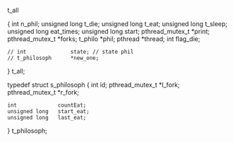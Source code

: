 
t_all

{
	int				n_phil;
	unsigned long 	t_die;
	unsigned long	t_eat;
	unsigned long	t_sleep;
	unsigned long	eat_times;
	unsigned long	start;
	pthread_mutex_t	*print;
	pthread_mutex_t *forks;
	t_philo			*phil;
	pthread			*thread;
	int				flag_die;

	// int				state; // state phil
	// t_philosoph		*new_one;
}				t_all;


typedef struct s_philosoph
{
	int				id;
	pthread_mutex_t	*l_fork;
	pthread_mutex_t	*r_fork;

	int				countEat;
	unsigned long	start_eat;
	unsigned long	last_eat;
}				t_philosoph;
